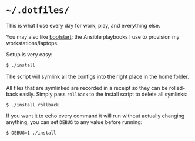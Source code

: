 # `~/.dotfiles/`

This is what I use every day for work, play, and everything else.

You may also like [bootstart](https://github.com/alexblackie/bootstart):
the Ansible playbooks I use to provision my workstations/laptops.

Setup is very easy:

```bash
$ ./install
```

The script will symlink all the configs into the right place in the home folder.

All files that are symlinked are recorded in a receipt so they can be
rolled-back easily. Simply pass `rollback` to the install script to delete all
symlinks:

```
$ ./install rollback
```

If you want it to echo every command it will run without actually changing
anything, you can set `DEBUG` to any value before running:

```
$ DEBUG=1 ./install
```

